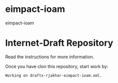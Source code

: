 # eimpact-ioam
eimpact-ioam
# Internet-Draft Repository

Read the instructions for more information.

Once you have clon this repository, start work by:

    Working on draftx-rjakhar-eimpact-ioam.xml.

    
